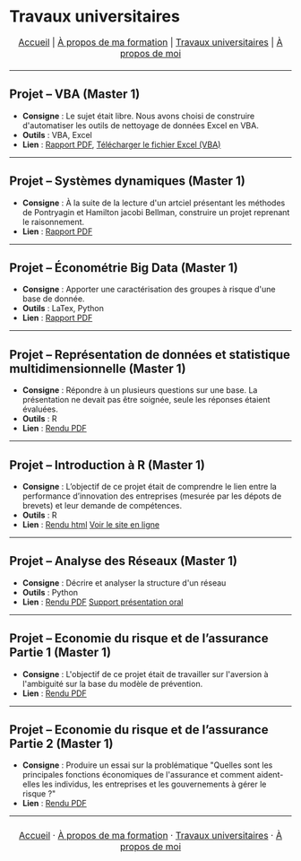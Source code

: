 # Travaux universitaires

<nav style="text-align:center; font-size:16px; margin-bottom:20px;">
  <a href="index.md">Accueil</a> |
  <a href="matieres.md">À propos de ma formation</a> |
  <a href="projets.md">Travaux universitaires</a> |
  <a href="cv.md">À propos de moi</a>
</nav>

---


## Projet – VBA (Master 1)
- **Consigne** : Le sujet était libre. Nous avons choisi de construire d'automatiser les outils de nettoyage de données Excel en VBA.
- **Outils** : VBA, Excel
- **Lien** : [Rapport PDF](projets/Rapport_Projet_VBA.pdf), [Télécharger le fichier Excel (VBA)](projets/ProjetVBA.xlsm)

---

## Projet – Systèmes dynamiques (Master 1)
- **Consigne** : À la suite de la lecture d'un artciel présentant les méthodes de Pontryagin et Hamilton jacobi Bellman, construire un projet reprenant le raisonnement.
- **Lien** : [Rapport PDF](projets/Systeme_Dynamique.pdf)

  
---

## Projet – Économétrie Big Data (Master 1)
- **Consigne** : Apporter une caractérisation des groupes à risque d'une base de donnée.
- **Outils** : LaTex, Python
- **Lien** : [Rapport PDF](projets/DM_Big_Data_HAMMOUCH_Siham.pdf)
  
---

  ## Projet – Représentation de données et statistique multidimensionnelle (Master 1)
- **Consigne** : Répondre à un plusieurs questions sur une base. La présentation ne devait pas être soignée, seule les réponses étaient évaluées. 
- **Outils** : R
- **Lien** : [Rendu PDF](projets/projet.pdf)
  
---

## Projet – Introduction à R (Master 1)
- **Consigne** : L’objectif de ce projet était de comprendre le lien entre la performance d’innovation des entreprises (mesurée par les dépots de brevets) et leur demande de compétences.
- **Outils** : R
- **Lien** : [Rendu html](projets/projet.pdf) [Voir le site en ligne](https://ir24-m.github.io/SiteR/index.html)

---

## Projet – Analyse des Réseaux (Master 1)
- **Consigne** : Décrire et analyser la structure d'un réseau 
- **Outils** : Python
- **Lien** : [Rendu PDF](projets/HAMMOUCH_Siham.pdf) [Support présentation oral](projets/Collaborations_scientifiques.png)

---

## Projet – Economie du risque et de l’assurance Partie 1 (Master 1)
- **Consigne** : L'objectif de ce projet était de travailler sur l'aversion à l'ambiguité sur la base du modèle de prévention.
- **Lien** : [Rendu PDF](projets/HAMMOUCH_SihamAss.pdf)

---

## Projet – Economie du risque et de l’assurance Partie 2 (Master 1)
- **Consigne** : Produire un essai sur la problématique "Quelles sont les principales fonctions économiques de l'assurance et comment aident-elles les individus, les entreprises et les gouvernements à gérer le risque ?"
- **Lien** : [Rendu PDF](projets/Essai_Economie_du_risque_et_de_l_assrance.pdf)

---

<p style="text-align:center; font-size:16px; margin:24px 0;">
  <a href="/index.md">Accueil</a> ·
  <a href="/matieres.md">À propos de ma formation</a> ·
  <a href="/projets.md">Travaux universitaires</a> ·
  <a href="/cv.md">À propos de moi</a>
</p>

